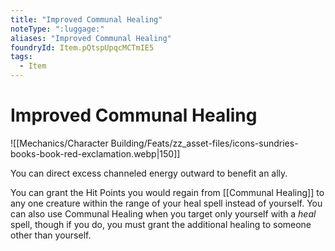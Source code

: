 ```yaml
---
title: "Improved Communal Healing"
noteType: ":luggage:"
aliases: "Improved Communal Healing"
foundryId: Item.pQtspUpqcMCTmIE5
tags:
  - Item
---
```


# Improved Communal Healing
![[Mechanics/Character Building/Feats/zz_asset-files/icons-sundries-books-book-red-exclamation.webp|150]]

You can direct excess channeled energy outward to benefit an ally.

You can grant the Hit Points you would regain from [[Communal Healing]] to any one creature within the range of your heal spell instead of yourself. You can also use Communal Healing when you target only yourself with a _heal_ spell, though if you do, you must grant the additional healing to someone other than yourself.
